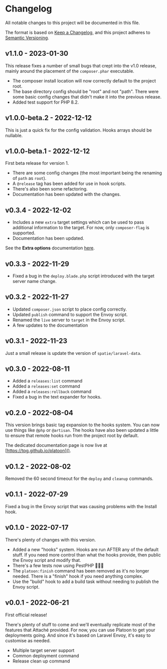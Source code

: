 # Changelog

All notable changes to this project will be documented in this file.

The format is based on [Keep a Changelog](https://keepachangelog.com/en/1.0.0/),
and this project adheres to [Semantic Versioning](https://semver.org/spec/v2.0.0.html).

## v1.1.0 - 2023-01-30

This release fixes a number of small bugs that crept into the v1.0 release, mainly around the placement of the `composer.phar` executable.

- The composer install location will now correctly default to the project root.
- The base directory config should be "root" and not "path". There were some basic config changes that didn't make it into the previous release.
- Added test support for PHP 8.2.

## v1.0.0-beta.2 - 2022-12-12

This is just a quick fix for the config validation. Hooks arrays should be nullable.

## v1.0.0-beta.1 - 2022-12-12

First beta release for version 1.

- There are some config changes (the most important being the renaming of `path` as `root`).
- A `@release` tag has been added for use in hook scripts.
- There's also been some refactoring.
- Documentation has been updated with the changes.

## v0.3.4 - 2022-12-02

- Includes a new `extra` target settings which can be used to pass additional information to the target. For now, only `composer-flag` is supported.
- Documentation has been updated.

See the **Extra options** documentation [here](https://tpg.github.io/platoon/reference/config.html#extra-options).

## v0.3.3 - 2022-11-29

- Fixed a bug in the `deploy.blade.php` script introduced with the target server name change.

## v0.3.2 - 2022-11-27

- Updated `composer.json` script to place config correctly.
- Updated `publish` command to support the Envoy script.
- Renamed the `live` server to `target` in the Envoy script.
- A few updates to the documentation

## v0.3.1 - 2022-11-23

Just a small release is update the version of `spatie/laravel-data`.

## v0.3.0 - 2022-08-11

- Added a `releases:list` command
- Added a `releases:set` command
- Added a `releases:rollback` command
- Fixed a bug in the text expander for hooks.

## v0.2.0 - 2022-08-04

This version brings basic tag expansion to the hooks system. You can now use things like `@php` or `@artisan`. The hooks have also been updated a little to ensure that remote hooks run from the project root by default.

The dedicated documentation page is now live at [https://tpg.github.io/platoon]().

## v0.1.2 - 2022-08-02

Removed the 60 second timeout for the `deploy` and `cleanup` commands.

## v0.1.1 - 2022-07-29

Fixed a bug in the Envoy script that was causing problems with the Install hook.

## v0.1.0 - 2022-07-17

There's plenty of changes with this version.

- Added a new "hooks" system. Hooks are run AFTER any of the default stuff. If you need more control than what the hooks provide, then public the Envoy script and modify that.
- There's a few tests now using PestPHP 🤸🏼‍♀️
- The `platoon:finish` command has been removed as it's no longer needed. There is a "finish" hook if you need anything complex.
- Use the "build" hook to add a build task without needing to publish the Envoy script.

## v0.0.1 - 2022-06-21

First official release!

There's plenty of stuff to come and we'll eventually replicate most of the features that Attaché provided. For now, you can use Platoon to get your deployments going. And since it's based on Laravel Envoy, it's easy to customise as needed.

- Multiple target server support
- Common deployment command
- Release clean up command

